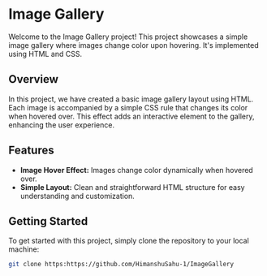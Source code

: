 # Image Gallery

Welcome to the Image Gallery project! This project showcases a simple image gallery where images change color upon hovering. It's implemented using HTML and CSS.

## Overview

In this project, we have created a basic image gallery layout using HTML. Each image is accompanied by a simple CSS rule that changes its color when hovered over. 
This effect adds an interactive element to the gallery, enhancing the user experience.

## Features

- **Image Hover Effect:** Images change color dynamically when hovered over.
- **Simple Layout:** Clean and straightforward HTML structure for easy understanding and customization.

## Getting Started

To get started with this project, simply clone the repository to your local machine:

```bash
git clone https:https://github.com/HimanshuSahu-1/ImageGallery
